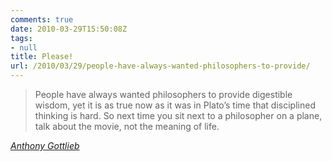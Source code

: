 ```yaml
---
comments: true
date: 2010-03-29T15:50:08Z
tags:
- null
title: Please!
url: /2010/03/29/people-have-always-wanted-philosophers-to-provide/
---
```


<blockquote class="big">People have always wanted philosophers to provide digestible wisdom, yet it is as true now as it was in Plato’s time that disciplined thinking is hard. So next time you sit next to a philosopher on a plane, talk about the movie, not the meaning of life.</blockquote>

<cite class="big"><a href="http://www.moreintelligentlife.com/content/ideas/anthony-gottlieb/what-do-philosophers-believe">Anthony Gottlieb</a></cite>





